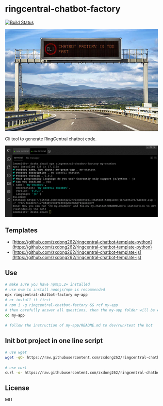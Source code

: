 
# ringcentral-chatbot-factory

[![Build Status](https://travis-ci.org/zxdong262/ringcentral-chatbot-factory.svg?branch=test)](https://travis-ci.org/zxdong262/ringcentral-chatbot-factory)

![screenshot](screenshots/fast.jpg)

Cli tool to generate RingCentral chatbot code.

![screenshot](screenshots/screenshot.png)

## Templates

- [https://github.com/zxdong262/ringcentral-chatbot-template-python](https://github.com/zxdong262/ringcentral-chatbot-template-python)
- [https://github.com/zxdong262/ringcentral-chatbot-template-js](https://github.com/zxdong262/ringcentral-chatbot-template-js)

## Use

```bash
# make sure you have npm@5.2+ installed
# use nvm to install nodejs/npm is recommended
npx ringcentral-chatbot-factory my-app
# or install it first
# npm i -g ringcentral-chatbot-factory && rcf my-app
# then carefully answer all questions, then the my-app folder will be create
cd my-app

# follow the instruction of my-app/README.md to dev/run/test the bot
```

## Init bot project in one line script

```bash
# use wget
wget -qO- https://raw.githubusercontent.com/zxdong262/ringcentral-chatbot-factory/master/bin/init.sh |

# use curl
curl -o- https://raw.githubusercontent.com/zxdong262/ringcentral-chatbot-factory/master/bin/init.sh | bash
```

## License

MIT
